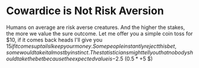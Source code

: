 # Cowardice is Not Risk Aversion
Humans on average are risk averse creatures. And the higher the stakes, the more we value the sure outcome. Let me offer you a simple coin toss for $10, if it comes back heads I'll give you $15 if it comes up tails I keep your money. Some people instantly reject this bet, some would take it almost by instinct. The statisticians might tell you that nobody should take the bet because the expected value is -$2.5 ($0.5 *+5$ $)